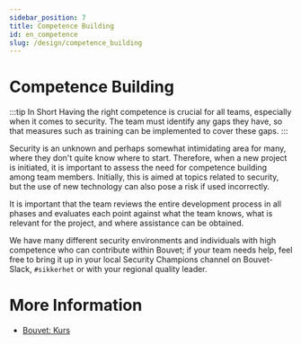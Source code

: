 ```yaml
---
sidebar_position: 7
title: Competence Building
id: en_competence
slug: /design/competence_building
---
```


# Competence Building
:::tip In Short
Having the right competence is crucial for all teams, especially when it comes to security. The team must identify any gaps they have, so that measures such as training can be implemented to cover these gaps.
:::

Security is an unknown and perhaps somewhat intimidating area for many, where they don't quite know where to start. Therefore, when a new project is initiated, it is important to assess the need for competence building among team members. Initially, this is aimed at topics related to security, but the use of new technology can also pose a risk if used incorrectly.

It is important that the team reviews the entire development process in all phases and evaluates each point against what the team knows, what is relevant for the project, and where assistance can be obtained.

We have many different security environments and individuals with high competence who can contribute within Bouvet; if your team needs help, feel free to bring it up in your local Security Champions channel on Bouvet-Slack, ```#sikkerhet``` or with your regional quality leader.

# More Information
* [Bouvet: Kurs](https://kurs.bouvet.no)
